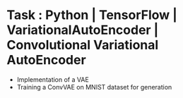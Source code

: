 # Task : Python | TensorFlow | VariationalAutoEncoder | Convolutional Variational AutoEncoder

* Implementation of a VAE 
* Training a ConvVAE on MNIST dataset for generation

